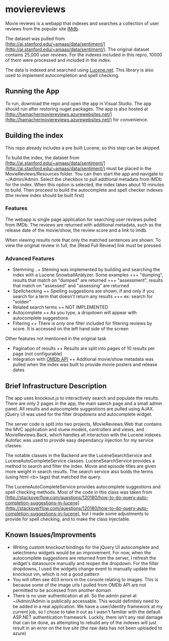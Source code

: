 # moviereviews

Movie reviews is a webapp that indexes and searches a collection of user reviews from the popular site [IMdb](http://www.imdb.com/).

The dataset was pulled from [http://ai.stanford.edu/~amaas/data/sentiment/](http://ai.stanford.edu/~amaas/data/sentiment/). The original dataset contains 25,000 user reviews. For the indexes included in this repro, 10000 of them were processed and included in the index.

The data is indexed and searched using [Lucene.net](https://lucenenet.apache.org/). This library is also used to implement autocompletion and spell checking.

## Running the App

To run, download the repo and open the app in Visual Studio. The app should run after restoring nuget packages. The app is also hosted at [http://hamachermoviereviews.azurewebsites.net/](http://hamachermoviereviews.azurewebsites.net/) for convenience.


## Building the index

This repo already includes a pre built Lucene, so this step can be skipped.

To build the index, the dataset from [http://ai.stanford.edu/~amaas/data/sentiment/](http://ai.stanford.edu/~amaas/data/sentiment/) must be placed in the MovieReviews/Resources folder. You can then start the app and navigate to ~/Admin/Admin. Select the checkbox to pull addtional metadata from IMDb for the index. When this option is selected, the index takes about 10 minutes to build. Then proceed to build the autocomplete and spell checker indexes (the review index should be built first)

### Features

The webapp is single page application for searching user reviews pulled from IMDb. The reviews are returned with additional metadata, such as the release date of the movie/show, the review score and a link to imdb.

When viewing results note that only the matched sentences are shown. To view the original review in full, the [Read Full Review] link must be pressed.

### Advanced Features

+ Stemming
..+ Steming was implemented by building and searching the index with a Lucene SnowballAnalyzer. Some examples
+++ "dumping", results that match on "dumped" are returned
+++ "assessment", results that match on "assessed" and "assessing" are returned
+ Spellchecking
++ Spelling suggestions are shown, if and only if you search for a term that doesn't return any results
+++ ex: search for "soldeir"
+ Related search terms
++ NOT IMPLEMENTED
+ Autocomplete
++ As you type, a dropdown will appear with autocomplete suggestions
+ Filtering
++ There is only one filter included for filtering reviews by score. It is accessed on the left hand side of the screen

Other features not mentioned in the original task

+ Pagination of results
++ Results are split into pages of 10 results per page (not configurable)
+ Integration with [OMDb API](https://www.omdbapi.com/)
++ Addtional movie/show metadata was pulled when the index was built to provide movie posters and release dates

## Brief Infrastructure Description

The app uses knockout.js to interactively search and populate the results. There are only 2 pages in the app, the main saerch page and a small admin panel. All results and autocomplete suggestions are pulled using AJAX. jQuery UI was used for the filter dropdowns and autocomplete widget.

The server code is split into two projects, MovieReviews.Web that contains the MVC application and viuew models, controllers and views, and MovieReviews.Back, which handles all interaction with the Lucene indexes. Autofac was used to provide easy dependancy injection for my service classes.

The notable classes in the Backend are the LuceneSearchService and LuceneAutoCompleteService classes. LuceneSearchService provides a method to search and filter the index. Movie and episode titles are given more weight in search results. The search service also bolds the terms (using html \<b> tags) that matched the query.

The LuceneAutoCompleteService provides autocomplete suggestions and spell checking methods. Most of the code in this class was taken from [http://stackoverflow.com/questions/120180/how-to-do-query-auto-completion-suggestions-in-lucene](http://stackoverflow.com/questions/120180/how-to-do-query-auto-completion-suggestions-in-lucene), but I made some adjustments to provide for spell checking, and to make the class injectable.

## Known Issues/Improvments

+ Writing custom knockout bindings for the jQuery UI autocomplete and selectmenu widgets would be an improvement. For now, when the autocomplete suggestions are returned from the server, I refresh the widget's datasource manually and reopen the dropdown. For the filter dropdowns, I used the widgets change event to manually update the knockout vm, which is not a good pattern
+ You will often see 403 errors in the console relating to images. This is because some of the image urls I pulled from OMDb API are not permitted to be accessed from another domain
+ There is no user authentication at all. So the admin panel at ~/Admin/Admin is publically accessable. This would definitely need to be added in a real application. We have a user/identity framework at my current job, so I chose to take it out as I wasn't familiar with the default ASP.NET authentication framework. Luckily, there isn't any real damage that can be done, as attempting to rebuild any of the indexes will just result in an error on the live site (the raw data has not been uploaded to azure)
